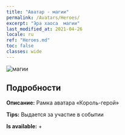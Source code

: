 ```yaml
---
title: "Аватар - магии"
permalink: /Avatars/Heroes/
excerpt: "Эра хаоса  магии"
last_modified_at: 2021-04-26
locale: ru
ref: "Heroes.md"
toc: false
classes: wide
---
```

 ![магии](/images/a/avatarFrame_49.png)

## Подробности

 **Описание:** Рамка аватара «Король-герой» 

 **Tips:** Выдается за участие в событии 

 **Is available:**  + 

